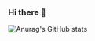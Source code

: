 ### Hi there 👋

![Anurag's GitHub stats](https://github-readme-stats.vercel.app/api?username=ssmarinov&count_private=true)

<!--
[![Top Langs](https://github-readme-stats.vercel.app/api/top-langs/?username=ssmarinov)]

[![Top Langs](https://github-readme-stats.vercel.app/api/top-langs/?username=ssmarinov&layout=compact)](https://github.com/ssmarinov/github-readme-stats)



<!--
**ssmarinov/ssmarinov** is a ✨ _special_ ✨ repository because its `README.md` (this file) appears on your GitHub profile.

Here are some ideas to get you started:

- 🔭 I’m currently working on ...
- 🌱 I’m currently learning ...
- 👯 I’m looking to collaborate on ...
- 🤔 I’m looking for help with ...
- 💬 Ask me about ...
- 📫 How to reach me: ...
- 😄 Pronouns: ...
- ⚡ Fun fact: ...
-->
